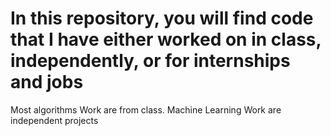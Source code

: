 # In this repository, you will find code that I have either worked on in class, independently, or for internships and jobs

Most algorithms Work are from class. Machine Learning Work are independent projects
